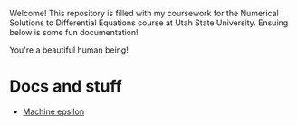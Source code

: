 Welcome! This repository is filled with my coursework for the Numerical Solutions to Differential Equations course at Utah State University. Ensuing below is some fun documentation!

You're a beautiful human being!

# Docs and stuff
* [Machine epsilon](docs/machine_epsilon.md)
